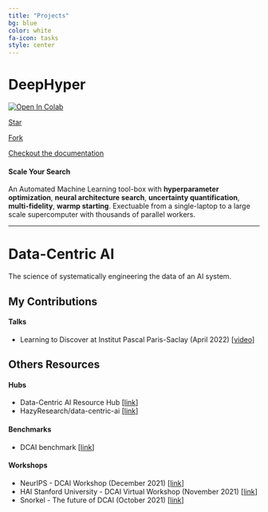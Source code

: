 ```yaml
---
title: "Projects"
bg: blue
color: white
fa-icon: tasks
style: center
---
```


# DeepHyper

[![Open In Colab](https://colab.research.google.com/assets/colab-badge.svg)](https://colab.research.google.com/github/deephyper/tutorials/blob/main/tutorials/colab/DeepHyper_101.ipynb)

<!-- Place this tag where you want the button to render. -->
<a class="github-button" href="https://github.com/deephyper/deephyper" data-icon="octicon-star" data-size="large" data-show-count="true" aria-label="Star deephyper/deephyper on GitHub">Star</a>
<!-- Place this tag where you want the button to render. -->
<a class="github-button" href="https://github.com/deephyper/deephyper/fork" data-icon="octicon-repo-forked" data-size="large" data-show-count="true" aria-label="Fork deephyper/deephyper on GitHub">Fork</a>

<a href="https://deephyper.readthedocs.io">Checkout the documentation</a>

#### Scale Your Search

An Automated Machine Learning tool-box with **hyperparameter optimization**, **neural architecture search**, **uncertainty quantification**, **multi-fidelity**, **warmp starting**. Exectuable from a single-laptop to a large scale supercomputer with thousands of parallel workers.

---

# Data-Centric AI

The science of systematically engineering the data of an AI system.


## My Contributions

<div style="text-align: left">

<h4>Talks</h4>

<ul>
    <li>Learning to Discover at Institut Pascal Paris-Saclay (April 2022) [<a href="https://indico.ijclab.in2p3.fr/event/5999/contributions/25960/attachments/18757/25303/Romain_Egele_LTD2022.mp4">video</a>]</li>
</ul>

</div>

## Others Resources

<div style="text-align: left">

<h4>Hubs</h4>

<ul>
    <li>Data-Centric AI Resource Hub [<a href="http://datacentricai.org">link</a>]</li>
    <li>HazyResearch/data-centric-ai [<a href="https://github.com/HazyResearch/data-centric-ai">link</a>]</li>
</ul>


<h4>Benchmarks</h4>

<ul>
    <li>DCAI benchmark [<a href="https://www.datacentricai.cc/benchmark/">link</a>]</li>
</ul>

<h4>Workshops</h4>

<ul>
    <li>NeurIPS - DCAI Workshop (December 2021) [<a href="https://datacentricai.org/neurips21/">link</a>]</li>
    <li>HAI Stanford University - DCAI Virtual Workshop (November 2021) [<a href="https://hai.stanford.edu/events/data-centric-ai-virtual-workshop">link</a>]</li>
    <li>Snorkel - The future of DCAI (October 2021) [<a href="https://youtu.be/dF8EQaSQ8hU">link</a>]</li>
</ul>

</div>